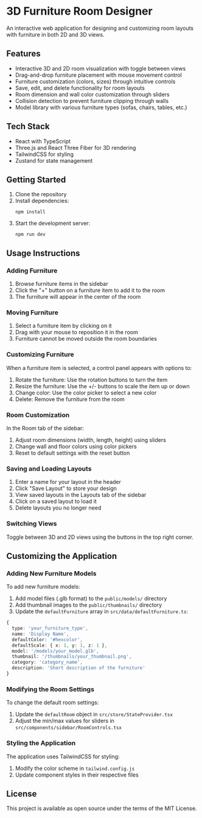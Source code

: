 # 3D Furniture Room Designer

An interactive web application for designing and customizing room layouts with furniture in both 2D and 3D views.

## Features

- Interactive 3D and 2D room visualization with toggle between views
- Drag-and-drop furniture placement with mouse movement control
- Furniture customization (colors, sizes) through intuitive controls
- Save, edit, and delete functionality for room layouts
- Room dimension and wall color customization through sliders
- Collision detection to prevent furniture clipping through walls
- Model library with various furniture types (sofas, chairs, tables, etc.)

## Tech Stack

- React with TypeScript
- Three.js and React Three Fiber for 3D rendering
- TailwindCSS for styling
- Zustand for state management

## Getting Started

1. Clone the repository
2. Install dependencies:
   ```
   npm install
   ```
3. Start the development server:
   ```
   npm run dev
   ```

## Usage Instructions

### Adding Furniture

1. Browse furniture items in the sidebar
2. Click the "+" button on a furniture item to add it to the room
3. The furniture will appear in the center of the room

### Moving Furniture

1. Select a furniture item by clicking on it
2. Drag with your mouse to reposition it in the room
3. Furniture cannot be moved outside the room boundaries

### Customizing Furniture

When a furniture item is selected, a control panel appears with options to:

1. Rotate the furniture: Use the rotation buttons to turn the item
2. Resize the furniture: Use the +/- buttons to scale the item up or down
3. Change color: Use the color picker to select a new color
4. Delete: Remove the furniture from the room

### Room Customization

In the Room tab of the sidebar:

1. Adjust room dimensions (width, length, height) using sliders
2. Change wall and floor colors using color pickers
3. Reset to default settings with the reset button

### Saving and Loading Layouts

1. Enter a name for your layout in the header
2. Click "Save Layout" to store your design
3. View saved layouts in the Layouts tab of the sidebar
4. Click on a saved layout to load it
5. Delete layouts you no longer need

### Switching Views

Toggle between 3D and 2D views using the buttons in the top right corner.

## Customizing the Application

### Adding New Furniture Models

To add new furniture models:

1. Add model files (.glb format) to the `public/models/` directory
2. Add thumbnail images to the `public/thumbnails/` directory
3. Update the `defaultFurniture` array in `src/data/defaultFurniture.ts`:

```typescript
{
  type: 'your_furniture_type',
  name: 'Display Name',
  defaultColor: '#hexcolor',
  defaultScale: { x: 1, y: 1, z: 1 },
  model: '/models/your_model.glb',
  thumbnail: '/thumbnails/your_thumbnail.png',
  category: 'category_name',
  description: 'Short description of the furniture'
}
```

### Modifying the Room Settings

To change the default room settings:

1. Update the `defaultRoom` object in `src/store/StateProvider.tsx`
2. Adjust the min/max values for sliders in `src/components/sidebar/RoomControls.tsx`

### Styling the Application

The application uses TailwindCSS for styling:

1. Modify the color scheme in `tailwind.config.js`
2. Update component styles in their respective files

## License

This project is available as open source under the terms of the MIT License.